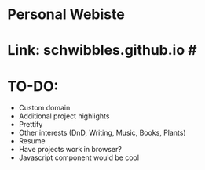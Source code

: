 # Personal Webiste # 
# Link: schwibbles.github.io # </br>

# TO-DO: </br>
- Custom domain
- Additional project highlights
- Prettify
- Other interests (DnD, Writing, Music, Books, Plants)
- Resume
- Have projects work in browser?
- Javascript component would be cool
